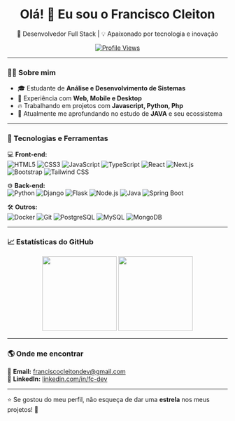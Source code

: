 <h1 align="center">Olá! 👋 Eu sou o Francisco Cleiton</h1>

<p align="center">
  🚀 Desenvolvedor Full Stack | 💡 Apaixonado por tecnologia e inovação
</p>

<p align="center">
  <a href="https://github.com/FranciscoCleitonDev">
    <img src="https://komarev.com/ghpvc/?username=FranciscoCleitonDev&color=blue" alt="Profile Views" />
  </a>
</p>

---

### 👨‍💻 Sobre mim
- 🎓 Estudante de **Análise e Desenvolvimento de Sistemas**
- 💼 Experiência com **Web, Mobile e Desktop**
- 🔥 Trabalhando em projetos com **Javascript, Python, Php**
- 🌱 Atualmente me aprofundando no estudo de **JAVA** e seu ecossistema

---

### 🚀 Tecnologias e Ferramentas

💻 **Front-end:**  
![HTML5](https://img.shields.io/badge/-HTML5-E34F26?style=flat&logo=html5&logoColor=white)
![CSS3](https://img.shields.io/badge/-CSS3-1572B6?style=flat&logo=css3&logoColor=white)
![JavaScript](https://img.shields.io/badge/-JavaScript-F7DF1E?style=flat&logo=javascript&logoColor=black)
![TypeScript](https://img.shields.io/badge/-TypeScript-007ACC?style=flat&logo=typescript&logoColor=white)
![React](https://img.shields.io/badge/-React-61DAFB?style=flat&logo=react&logoColor=black)
![Next.js](https://img.shields.io/badge/-Next.js-000000?style=flat&logo=next.js&logoColor=white)
![Bootstrap](https://img.shields.io/badge/-Bootstrap-7952B3?style=flat&logo=bootstrap&logoColor=white)
![Tailwind CSS](https://img.shields.io/badge/-TailwindCSS-38B2AC?style=flat&logo=tailwind-css&logoColor=white)

⚙️ **Back-end:**  
![Python](https://img.shields.io/badge/-Python-3776AB?style=flat&logo=python&logoColor=white)
![Django](https://img.shields.io/badge/-Django-092E20?style=flat&logo=django&logoColor=white)
![Flask](https://img.shields.io/badge/-Flask-000000?style=flat&logo=flask&logoColor=white)
![Node.js](https://img.shields.io/badge/-Node.js-339933?style=flat&logo=node.js&logoColor=white)
![Java](https://img.shields.io/badge/-Java-007396?style=flat&logo=java&logoColor=white)
![Spring Boot](https://img.shields.io/badge/-Spring%20Boot-6DB33F?style=flat&logo=spring-boot&logoColor=white)

🛠️ **Outros:**  
![Docker](https://img.shields.io/badge/-Docker-2496ED?style=flat&logo=docker&logoColor=white)
![Git](https://img.shields.io/badge/-Git-F05032?style=flat&logo=git&logoColor=white)
![PostgreSQL](https://img.shields.io/badge/-PostgreSQL-336791?style=flat&logo=postgresql&logoColor=white)
![MySQL](https://img.shields.io/badge/-MySQL-4479A1?style=flat&logo=mysql&logoColor=white)
![MongoDB](https://img.shields.io/badge/-MongoDB-47A248?style=flat&logo=mongodb&logoColor=white)


---

### 📈 Estatísticas do GitHub

<div align="center">
  <img height="170em" src="https://github-readme-stats.vercel.app/api?username=FranciscoCleitonDev&show_icons=true&theme=radical&count_private=true" />
  <img height="170em" src="https://github-readme-stats.vercel.app/api/top-langs/?username=FranciscoCleitonDev&layout=compact&theme=radical" />
</div>

---

### 🌎 Onde me encontrar

📧 **Email:** [franciscocleitondev@gmail.com](mailto:seuemail@gmail.com)  
💼 **LinkedIn:** [linkedin.com/in/fc-dev](https://www.linkedin.com/in/fc-dev)  

---

⭐ Se gostou do meu perfil, não esqueça de dar uma **estrela** nos meus projetos! 🚀

